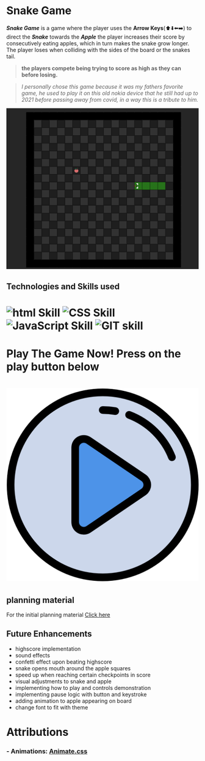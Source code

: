 # Snake Game
***Snake Game*** is a game where the player uses the **Arrow Keys**(⬆️⬇️⬅️➡️) to direct the ***Snake***
towards the ***Apple*** the player increases their score by consecutively eating apples, which in turn makes the snake grow longer. The player loses when colliding with the sides of the board or the snakes tail.

> **the players compete being trying to score as high as they can before losing.** 

>*I personally chose this game because it was my fathers favorite game, he used to play it on this old nokia device that he still had up to 2021 before passing away from covid, in a way this is a tribute to him.* 





![Snake Game Screenshot](./assets/readme/screenshot.png)
## Technologies and Skills used
# ![html Skill](https://img.shields.io/badge/HTML-239120?style=for-the-badge&logo=html5&logoColor=white)  ![CSS Skill](https://img.shields.io/badge/CSS-239120?&style=for-the-badge&logo=css3&logoColor=white) ![JavaScript Skill](https://img.shields.io/badge/JavaScript-323330?style=for-the-badge&logo=javascript&logoColor=F7DF1E) ![GIT skill](https://img.shields.io/badge/GIT-E44C30?style=for-the-badge&logo=git&logoColor=white)


# Play The Game Now! Press on the play button below
# [![Play](./assets/readme/play.png)](https://fsharayri.github.io/Snake-Game/) 






## planning material
For the initial planning material [Click here](https://docs.google.com/document/d/1KdzVdU4wa9pIRd8ItaUslJwcO0XZ_I8rpmsuNOFbUW0/edit)






## Future Enhancements
- highscore implementation
- sound effects 
- confetti effect upon beating highscore 
- snake opens mouth around the apple squares
- speed up when reaching certain checkpoints in score
- visual adjustments to snake and apple
- implementing how to play and controls demonstration
- implementing pause logic with button and keystroke
- adding animation to apple appearing on board
- change font to fit with theme










# Attributions
### - Animations: [Animate.css](https://animate.style/)